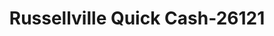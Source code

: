 ---
f_zip-code: 72801
f_state-code: AR
title: Russellville Quick Cash-26121
f_phone: 479-964-0015
f_city-only: Russellville
f_address: 1509 East Main Street Suite 10 Russellville
f_location-unique-id: '26121'
slug: russellville-quick-cash-26121
updated-on: '2024-05-30T13:46:58.046Z'
created-on: '2024-05-30T13:36:59.803Z'
published-on: '2024-05-30T13:54:32.469Z'
f_city-state: cms/city/russellville-ar.md
f_company: cms/company/russellville-quick-cash.md
f_state: cms/state/arkansas.md
layout: '[payday-loan].html'
tags: payday-loan
---